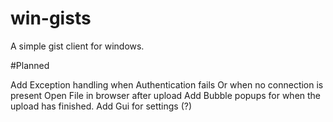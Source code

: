 win-gists
=========

A simple gist client for windows. 

#Planned
 
Add Exception handling when Authentication fails
Or when no connection is present
Open File in browser after upload
Add Bubble popups for when the upload has finished. 
Add Gui for settings (?)
